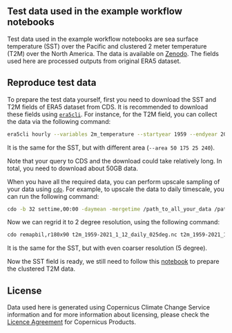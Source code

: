 ## Test data used in the example workflow notebooks

Test data used in the example workflow notebooks are sea surface temperature (SST) over the Pacific and clustered 2 meter temperature (T2M) over the North America. The data is available on [Zenodo](https://zenodo.org/record/8186914). The fields used here are processed outputs from original ERA5 dataset.

## Reproduce test data

To prepare the test data yourself, first you need to download the SST and T2M fields of ERA5 dataset from CDS. It is recommended to download these fields using [`era5cli`](https://era5cli.readthedocs.io/en/stable/). For instance, for the T2M field, you can collect the data via the following command:

```sh
era5cli hourly --variables 2m_temperature --startyear 1959 --endyear 2021 --area 70 225 30 300
```

It is the same for the SST, but with different area (`--area 50 175 25 240`).

Note that your query to CDS and the download could take relatively long. In total, you need to download about 50GB data.

When you have all the required data, you can perform upscale sampling of your data using [`cdo`](https://code.mpimet.mpg.de/projects/cdo/). For example, to upscale the data to daily timescale, you can run the following command:

```sh
cdo -b 32 settime,00:00 -daymean -mergetime /path_to_all_your_data /path_to_your_output_dir/t2m_1959-2021_1_12_daily_025deg.nc
```

Now we can regrid it to 2 degree resolution, using the following command:

```sh
cdo remapbil,r180x90 t2m_1959-2021_1_12_daily_025deg.nc t2m_1959-2021_1_12_daily_2deg.nc
```

It is the same for the SST, but with even coarser resolution (5 degree).

Now the SST field is ready, we still need to follow this [notebook](./prepare_test_data.ipynb) to prepare the clustered T2M data.

## License
Data used here is generated using Copernicus Climate Change Service information and for more information about licensing, please check the [Licence Agreement](https://cds.climate.copernicus.eu/cdsapp/#!/terms/licence-to-use-copernicus-products) for Copernicus Products.